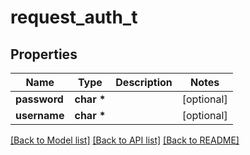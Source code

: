 # request_auth_t

## Properties
Name | Type | Description | Notes
------------ | ------------- | ------------- | -------------
**password** | **char \*** |  | [optional] 
**username** | **char \*** |  | [optional] 

[[Back to Model list]](../README.md#documentation-for-models) [[Back to API list]](../README.md#documentation-for-api-endpoints) [[Back to README]](../README.md)


